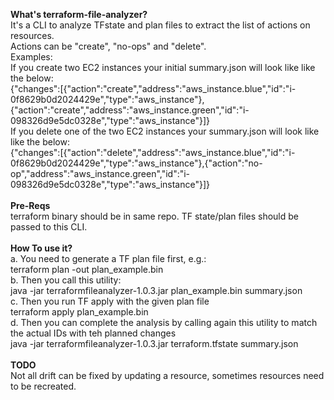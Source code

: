 <b>What's terraform-file-analyzer?</b>
</br>
It's a CLI to analyze TFstate and plan files to extract the list of actions on resources.
</br>
Actions can be "create", "no-ops" and "delete".
</br>
Examples: 
</br>
If you create two EC2 instances your initial summary.json will look like like the below:
</br>
{"changes":[{"action":"create","address":"aws_instance.blue","id":"i-0f8629b0d2024429e","type":"aws_instance"},{"action":"create","address":"aws_instance.green","id":"i-098326d9e5dc0328e","type":"aws_instance"}]}
</br>
If you delete one of the two EC2 instances your summary.json will look like like the below:
</br>
{"changes":[{"action":"delete","address":"aws_instance.blue","id":"i-0f8629b0d2024429e","type":"aws_instance"},{"action":"no-op","address":"aws_instance.green","id":"i-098326d9e5dc0328e","type":"aws_instance"}]}
</br>
</br>
<b>Pre-Reqs</b>
</br>
terraform binary should be in same repo. TF state/plan files should be passed to this CLI.
</br>
</br>
<b>How To use it?</b>
</br>
a. You need to generate a TF plan file first, e.g.:
</br>
   terraform plan -out plan_example.bin
</br>
b. Then you call this utility:
</br>
   java -jar terraformfileanalyzer-1.0.3.jar plan_example.bin summary.json
</br>
c. Then you run TF apply with the given plan file
</br>
   terraform apply plan_example.bin
</br>
d. Then you can complete the analysis by calling again this utility to match the actual IDs with teh planned changes
</br>
   java -jar terraformfileanalyzer-1.0.3.jar terraform.tfstate summary.json
</br>
</br>
<b>TODO</b>
</br>
Not all drift can be fixed by updating a resource, sometimes resources need to be recreated. 